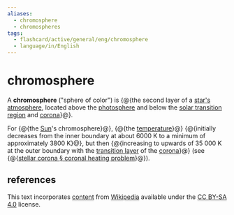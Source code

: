 ```yaml
---
aliases:
  - chromosphere
  - chromospheres
tags:
  - flashcard/active/general/eng/chromosphere
  - language/in/English
---
```


# chromosphere

A __chromosphere__ ("sphere of color") is {@{the second layer of a [star's atmosphere](stellar%20atmosphere.md), located above the [photosphere](photosphere.md) and below the [solar transition region](solar%20transition%20region.md) and [corona](stellar%20corona.md)}@}. <!--SR:!2026-03-01,386,290-->

For {@{the [Sun](Sun.md)'s chromosphere}@}, {@{the [temperature](temperature.md)}@} {@{initially decreases from the inner boundary at about 6000&nbsp;K to a minimum of approximately 3800&nbsp;K}@}, but then {@{increasing to upwards of 35&nbsp;000&nbsp;K at the outer boundary with the [transition layer](solar%20transition%20region.md) of the [corona](stellar%20corona.md)}@} \(see {@{[stellar corona § coronal heating problem](stellar%20corona.md#coronal%20heating%20problem)}@}\). <!--SR:!2027-06-28,643,250!2025-10-21,15,294!2025-10-21,15,294!2025-10-18,12,274!2025-10-22,16,294-->

## references

This text incorporates [content](https://en.wikipedia.org/wiki/chromosphere) from [Wikipedia](Wikipedia.md) available under the [CC BY-SA 4.0](https://creativecommons.org/licenses/by-sa/4.0/) license.
